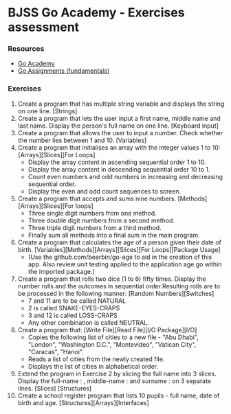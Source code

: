 # BJSS Go Academy - Exercises assessment

### Resources
- [Go Academy](https://bjss.learnamp.com/en/learnlists/golang-academy)
- [Go Assignments (fundamentals)](https://bjss.learnamp.com/en/learnlists/golang-academy/items/go-assignments)

### Exercises
1. Create a program that has multiple string variable and displays the string on one line. [Strings]
2. Create a program that lets the user input a first name, middle name and last name. Display the person's full name on one line. [Keyboard input]
3. Create a program that allows the user to input a number. Check whether the number lies between 1 and 10. [Variables]
4. Create a program that initialises an array with the integer values 1 to 10: [Arrays][Slices][For Loops]
   - Display the array content in ascending sequential order 1 to 10.
   - Display the array content in descending sequential order 10 to 1. 
   - Count even numbers and odd numbers in increasing and decreasing sequential order. 
   - Display the even and odd count sequences to screen.
5. Create a program that accepts and sums nine numbers. [Methods][Arrays][Slices][For loops]
   - Three single digit numbers from one method.
   - Three double digit numbers from a second method.
   - Three triple digit numbers from a third method.
   - Finally sum all methods into a final sum in the main program.
6. Create a program that calculates the age of a person given their date of birth. [Variables][Methods][Arrays][Slices][For Loops][Package Usage]
   - (Use the github.com/bearbin/go-age to aid in the creation of this app. Also review unit testing applied to the application age.go within the imported package.)
7. Create a program that rolls two dice (1 to 6) fifty times. Display the number rolls and the outcomes in sequential order.Resulting rolls are to be processed in the following manner: [Random Numbers][Switches]
   - 7 and 11 are to be called NATURAL
   - 2 is called SNAKE-EYES-CRAPS
   - 3 and 12 is called LOSS-CRAPS
   - Any other combination is called NEUTRAL.
8. Create a program that: [Write File][Read File][I/O Package][I/O]
   - Copies the following list of cities to a new file - "Abu Dhabi", "London", "Washington D.C.", "Montevideo", "Vatican City", "Caracas", "Hanoi".
   - Reads a list of cities from the newly created file.
   - Displays the list of cities in alphabetical order.
9. Extend the program in Exercise 2 by slicing the full name into 3 slices. Display the full-name : <full-name>, middle-name : <middle-name> and surname : <surname> on 3 separate lines. [Slices] [Structures]
10. Create a school register program that lists 10 pupils - full name, date of birth and age. [Structures][Arrays][Interfaces]